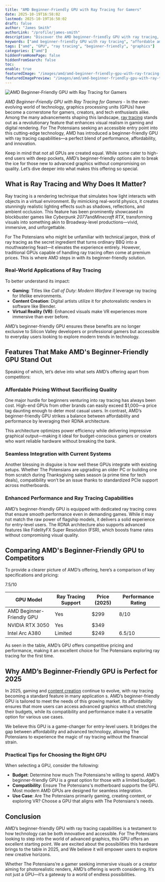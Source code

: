 ```yaml
---
title: "AMD Beginner-Friendly GPU with Ray Tracing for Gamers"
date: 2025-10-19T16:58:02
lastmod: 2025-10-19T16:58:02
draft: false
author: "James Smith"
authorLink: "/profile/james-smith"
description: "Discover the AMD beginner-friendly GPU with ray tracing, offering stunning visuals, smooth performance, and affordability for gamers and creators alike!"
keywords: ["amd beginner-friendly GPU with ray tracing", "affordable amd GPU with ray tracing", "entry-level amd GPU with ray tracing"]
tags: ["amd", "GPU", "ray tracing", "beginner-friendly", "graphics"]
categories: ["amd"]
hiddenFromHomePage: false
hiddenFromSearch: false
toc:
enable: true
featuredImage: "/images/amd/amd-beginner-friendly-gpu-with-ray-tracing-for-gamers.jpg"
featuredImagePreview: "/images/amd/amd-beginner-friendly-gpu-with-ray-tracing-for-gamers.jpg"
---
```


![AMD Beginner-Friendly GPU with Ray Tracing for Gamers](/images/amd/amd-beginner-friendly-gpu-with-ray-tracing-for-gamers.jpg)


*AMD Beginner-Friendly GPU with Ray Tracing for Gamers* - In the ever-evolving world of technology, graphics processing units (GPUs) have become a cornerstone for gamers, creators, and tech enthusiasts alike. Among the many advancements shaping this landscape, [ray tracing](/amd/amd-budget-friendly-gpu-with-ray-tracing) stands out as a revolutionary feature that enhances visual realism in gaming and digital rendering. For The Potensians seeking an accessible entry point into this cutting-edge technology, AMD has introduced a beginner-friendly GPU with ray tracing capabilities—a perfect blend of performance, affordability, and innovation. 

Keep in mind that not all GPUs are created equal.  While some cater to high-end users with deep pockets, AMD’s beginner-friendly options aim to break the ice for those new to advanced graphics without compromising on quality. Let’s dive deeper into what makes this offering so special.

## What is Ray Tracing and Why Does It Matter?

Ray tracing is a rendering technique that simulates how light interacts with objects in a virtual environment. By mimicking real-world physics, it creates stunningly realistic lighting effects such as shadows, reflections, and ambient occlusion. This feature has​ been prominently showcased in blockbuster games like *Cyberpunk 2077*and*Minecraft RTX*, transforming visuals into something akin to Broadway-level productions—vivid, immersive, and unforgettable.

For The Potensians who might be unfamiliar with technical jargon, think of ray tracing as the secret ingredient that turns ordinary BBQ into a mouthwatering feast—it elevates the experience entirely. However, traditional GPUs capable of handling ray tracing often come at premium prices. This is where AMD steps in with its beginner-friendly solution.

### Real-World Applications of Ray Tracing

To better understand its impac​t:

- **Gaming**: Titles like *Call of Duty: Modern Warfare II* leverage ray tracing for lifelike environments. 
- **Content Creation**: Digital artists utilize it for photorealistic renders​ in software like Blender. 
- **Virtual Reality (VR)**: Enhanced visuals make VR experiences more immersive than ever before. 

AMD’s beginner-friendly GPU ensures these benefits are no longer exclusive to Silicon Valley developers or professional gamers but accessible to everyday users looking to explore modern trends in technology.

## Features That Make AMD's Beginner-Friendly GPU Stand Out

Speaking of which, let’s delve into what sets AMD’s offering apart from competitors:

### Affordable Pricing Without Sacrificing Quality

One major hurdle for beginners venturing into ray tracing has always been cost. High-end GPUs from other brands can easily exceed $1,000—a price tag daunting enough to deter most casual users. In contrast, AMD’s beginner-friendly GPU strikes a balance between affordability and performance by leveraging their RDNA architecture.

This architecture optimizes power efficiency while delivering impressive graphical output—making it ideal for budget-conscious gamers or creators who want reliable hardware without breaking the bank.

### Seamless Integration with Current Systems

Another blessing in disguise is how well these GPUs integrate with existing setups. Whether The Potensians are upgrading an older PC or building one from scratch during Thanksgiving sales season (a prime time for tech deals), compatibility won’t be an issue thanks to standardized PCIe support across motherboards.

### Enhanced Performance and Ray Tracing Capabilities

AMD’s beginner-friendly GPU is equipped with dedicated ray tracing cores that ensure smooth performance even in demanding games. While it may not match the raw power of flagship models, it delivers a solid experience for entry-level users. The RDNA architecture also supports advanced features like FidelityFX Super Resolution (FSR), which boosts frame rates without compromising visual quality.

## Comparing AMD's Beginner-Friendly GPU to Competitors

To provide a clearer picture of AMD’s offering, here’s a comparison of key specifications and pricing:

<div class="table-responsive">
<table class="html-table">
<thead>
<tr>
<th>GPU Model</th>
<th>Ray Tracing Support</th>
<th>Price (2025)</th>
<th>Performance Rating</th>
</tr>
</thead>
<tbody>
<tr>
<td>AMD Beginner-Friendly GPU</td>
<td>Yes</td>
<td>$299</td>
<td>8/10</td>
</tr>
<tr>
<td>NVIDIA RTX 3050</td>
<td>Yes</td>
<td>$349</td>
<t​d>7.5/10</td>
</tr>
<tr>
<td>Intel Arc A380</td>
<td>Limited</td>
<td>$249</td>
<td>6.5/10</td>
</tr>
</tbody>
</table>
</div>

As seen in the table, AMD’s GPU offers competitive pricing and performance, making it an excellent choice for The Potensians exploring ray tracing for the first time.

## Why AMD’s Beginner-Friendly GPU is Perfect for 2025

In 2025, gaming and [content creation](/amd/amd-affordable-processor-for-content-creation) continue to evolve, with ray tracing becoming a standard feature in many application s. AMD’s beginner-friendly GPU is tailored to meet the needs of this growing market. Its affordability ensures that more users can access advanced graphics without stretching their budgets, while its compatibility and performance make it a versatile option for various use cases.

We believe this GPU is a game-changer for entry-level users. It bridges the gap between affordability and advanced technology, allowing The Potensians to experience the magic of ray tracing without the financial strain.

### Practical Tips for Choosing the Right GPU

When selecting a GPU, consider the following:

- **Budget**: Determine how much The Potensians’re willing to spend. AMD’s beginner-friendly GPU is a great option for those with a limited budget. 
- **Compatibility**: Ensure The Potensians's motherboard supports the GPU. Most modern AMD GPUs are designed for seamless integration. 
- **Use Case**: Are The Potensians primarily gaming, creating content, or exploring VR? Choose a GPU that aligns with The Potensians's needs. 

## Conclusion

AMD’s beginner-friendly GPU with ray tracing capabilities is a testament to how technology can be both innovative and accessible. For The Potensians looking to step into the world of advanced graphics, this GPU offers an excellent starting point. We are excited about the possibilities this hardware brings to the table in 2025, and We believe it will empower users to explore new creative horizons.

Whether The Potensians’re a gamer seeking immersive visuals or a creator aiming for photorealistic renders, AMD’s offering is worth considering. It’s not just a GPU—it’s a gateway to a world of endless possibilities.

